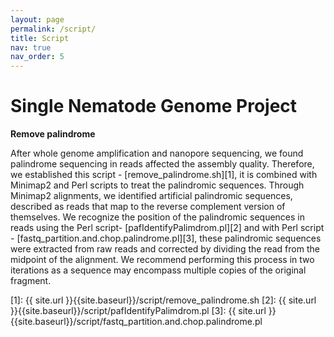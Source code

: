 ```yaml
---
layout: page
permalink: /script/
title: Script
nav: true
nav_order: 5
---
```


# Single Nematode Genome Project
**Remove palindrome**


After whole genome amplification and nanopore sequencing, we found palindrome sequencing in reads affected the assembly quality. Therefore, we established this script - [remove_palindrome.sh][1], it is combined with Minimap2 and Perl scripts to treat the palindromic sequences. Through Minimap2 alignments, we identified artificial palindromic sequences, described as reads that map to the reverse complement version of themselves. We recognize the position of the palindromic sequences in reads using the Perl script- [pafIdentifyPalimdrom.pl][2] and with Perl script - [fastq_partition.and.chop.palindrome.pl][3], these palindromic sequences were extracted from raw reads and corrected by dividing the read from the midpoint of the alignment. We recommend performing this process in two iterations as a sequence may encompass multiple copies of the original fragment.


[1]: {{ site.url }}{{site.baseurl}}/script/remove_palindrome.sh
[2]: {{ site.url }}{{site.baseurl}}/script/pafIdentifyPalimdrom.pl
[3]: {{ site.url }}{{site.baseurl}}/script/fastq_partition.and.chop.palindrome.pl
